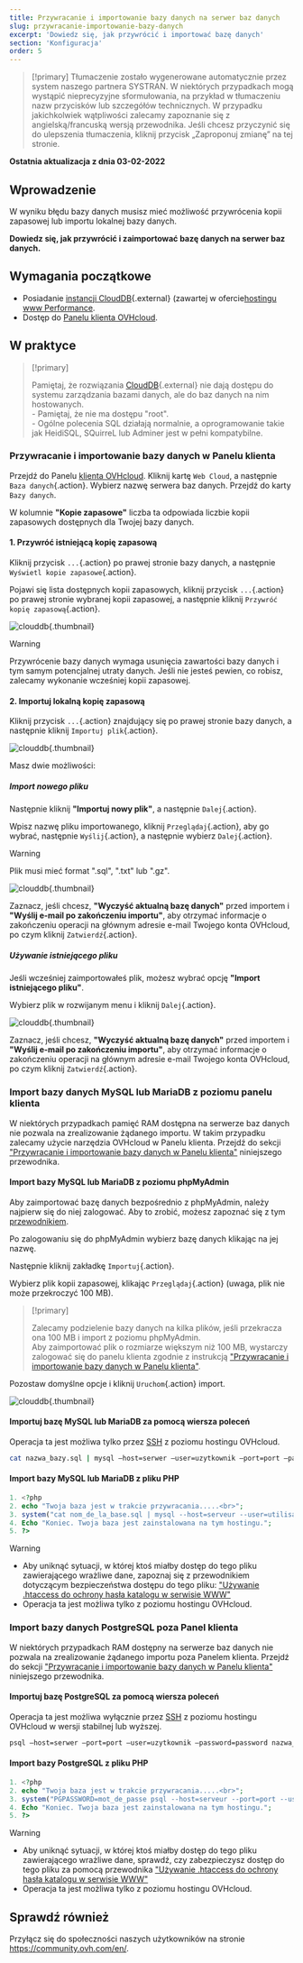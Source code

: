 ```yaml
---
title: Przywracanie i importowanie bazy danych na serwer baz danych
slug: przywracanie-importowanie-bazy-danych
excerpt: 'Dowiedz się, jak przywrócić i importować bazę danych'
section: 'Konfiguracja'
order: 5
---
```


> [!primary]
> Tłumaczenie zostało wygenerowane automatycznie przez system naszego partnera SYSTRAN. W niektórych przypadkach mogą wystąpić nieprecyzyjne sformułowania, na przykład w tłumaczeniu nazw przycisków lub szczegółów technicznych. W przypadku jakichkolwiek wątpliwości zalecamy zapoznanie się z angielską/francuską wersją przewodnika. Jeśli chcesz przyczynić się do ulepszenia tłumaczenia, kliknij przycisk „Zaproponuj zmianę” na tej stronie.
> 

**Ostatnia aktualizacja z dnia 03-02-2022**

## Wprowadzenie

W wyniku błędu bazy danych musisz mieć możliwość przywrócenia kopii zapasowej lub importu lokalnej bazy danych. 

**Dowiedz się, jak przywrócić i zaimportować bazę danych na serwer baz danych.**

## Wymagania początkowe

- Posiadanie [instancji CloudDB](https://www.ovh.com/pl/cloud/cloud-databases/){.external} (zawartej w ofercie[hostingu www Performance](https://www.ovhcloud.com/pl/web-hosting/).
- Dostęp do [Panelu klienta OVHcloud](https://www.ovh.com/auth/?action=gotomanager&from=https://www.ovh.pl/&ovhSubsidiary=pl).

## W praktyce

> [!primary]
>
> Pamiętaj, że rozwiązania [CloudDB](https://www.ovh.pl/cloud/cloud-databases/){.external} nie dają dostępu do systemu zarządzania bazami danych, ale do baz danych na nim hostowanych.
> <br> - Pamiętaj, że nie ma dostępu "root".
> <br> - Ogólne polecenia SQL działają normalnie, a oprogramowanie takie jak HeidiSQL, SQuirreL lub Adminer jest w pełni kompatybilne.
>

### Przywracanie i importowanie bazy danych w Panelu klienta

Przejdź do Panelu [klienta OVHcloud](https://www.ovh.com/auth/?action=gotomanager&from=https://www.ovh.pl/&ovhSubsidiary=pl). Kliknij kartę `Web Cloud`, a następnie `Baza danych`{.action}. Wybierz nazwę serwera baz danych. Przejdź do karty `Bazy danych`.

W kolumnie **"Kopie zapasowe"** liczba ta odpowiada liczbie kopii zapasowych dostępnych dla Twojej bazy danych.

#### 1\. Przywróć istniejącą kopię zapasową

Kliknij przycisk `...`{.action} po prawej stronie bazy danych, a następnie `Wyświetl kopie zapasowe`{.action}.

Pojawi się lista dostępnych kopii zapasowych, kliknij przycisk `...`{.action} po prawej stronie wybranej kopii zapasowej, a następnie kliknij `Przywróć kopię zapasową`{.action}.

![clouddb](images/private-sql-restore01.png){.thumbnail}

> [!warning]
>
> Przywrócenie bazy danych wymaga usunięcia zawartości bazy danych i tym samym potencjalnej utraty danych. Jeśli nie jesteś pewien, co robisz, zalecamy wykonanie wcześniej kopii zapasowej.
> 

#### 2\. Importuj lokalną kopię zapasową

Kliknij przycisk `...`{.action} znajdujący się po prawej stronie bazy danych, a następnie kliknij `Importuj plik`{.action}.

![clouddb](images/private-sql-import01.png){.thumbnail}

Masz dwie możliwości:

##### Import nowego pliku

Następnie kliknij **"Importuj nowy plik"**, a następnie `Dalej`{.action}.

Wpisz nazwę pliku importowanego, kliknij `Przeglądaj`{.action}, aby go wybrać, następnie `Wyślij`{.action}, a następnie wybierz `Dalej`{.action}.

> [!warning]
>
> Plik musi mieć format ".sql", ".txt" lub ".gz".
> 

![clouddb](images/private-sql-import02.png){.thumbnail}

Zaznacz, jeśli chcesz, **"Wyczyść aktualną bazę danych"** przed importem i **"Wyślij e-mail po zakończeniu importu"**, aby otrzymać informacje o zakończeniu operacji na głównym adresie e-mail Twojego konta OVHcloud, po czym kliknij `Zatwierdź`{.action}.

##### Używanie istniejącego pliku

Jeśli wcześniej zaimportowałeś plik, możesz wybrać opcję **"Import istniejącego pliku"**.

Wybierz plik w rozwijanym menu i kliknij `Dalej`{.action}.

![clouddb](images/private-sql-import03.png){.thumbnail}

Zaznacz, jeśli chcesz, **"Wyczyść aktualną bazę danych"** przed importem i **"Wyślij e-mail po zakończeniu importu"**, aby otrzymać informacje o zakończeniu operacji na głównym adresie e-mail Twojego konta OVHcloud, po czym kliknij `Zatwierdź`{.action}.

### Import bazy danych MySQL lub MariaDB z poziomu panelu klienta

W niektórych przypadkach pamięć RAM dostępna na serwerze baz danych nie pozwala na zrealizowanie żądanego importu. W takim przypadku zalecamy użycie narzędzia OVHcloud w Panelu klienta. Przejdź do sekcji ["Przywracanie i importowanie bazy danych w Panelu klienta"](./#przywracanie-i-importowanie-bazy-danych-w-panelu-klienta) niniejszego przewodnika.


#### Import bazy MySQL lub MariaDB z poziomu phpMyAdmin

Aby zaimportować bazę danych bezpośrednio z phpMyAdmin, należy najpierw się do niej zalogować. Aby to zrobić, możesz zapoznać się z tym [przewodnikiem](https://docs.ovh.com/pl/clouddb/polaczenie-bazy-danych-serwer-bdd/#logowanie-do-bazy-danych-mysql-lub-mariadb).

Po zalogowaniu się do phpMyAdmin wybierz bazę danych klikając na jej nazwę.

Następnie kliknij zakładkę `Importuj`{.action}.

Wybierz plik kopii zapasowej, klikając `Przeglądaj`{.action} (uwaga, plik nie może przekroczyć 100 MB).

> [!primary]
>
> Zalecamy podzielenie bazy danych na kilka plików, jeśli przekracza ona 100 MB i import z poziomu phpMyAdmin.<br>
> Aby zaimportować plik o rozmiarze większym niż 100 MB, wystarczy zalogować się do panelu klienta zgodnie z instrukcją ["Przywracanie i importowanie bazy danych w Panelu klienta"](./#przywracanie-i-importowanie-bazy-danych-w-panelu-klienta).


Pozostaw domyślne opcje i kliknij `Uruchom`{.action} import.

![clouddb](images/private-sql-import04.png){.thumbnail}

#### Importuj bazę MySQL lub MariaDB za pomocą wiersza poleceń

Operacja ta jest możliwa tylko przez [SSH](https://docs.ovh.com/pl/hosting/hosting_www_ssh_na_hostingu/) z poziomu hostingu OVHcloud.

```bash
cat nazwa_bazy.sql | mysql —host=serwer —user=uzytkownik —port=port —password=password nazwa_bazy
```
#### Import bazy MySQL lub MariaDB z pliku PHP

```php
1. <?php
2. echo "Twoja baza jest w trakcie przywracania.....<br>";
3. system("cat nom_de_la_base.sql | mysql --host=serveur --user=utilisateur --port=port --password=password nom_de_la_base");
4. Echo "Koniec. Twoja baza jest zainstalowana na tym hostingu.";
5. ?>
```

> [!warning]
>
> - Aby uniknąć sytuacji, w której ktoś miałby dostęp do tego pliku zawierającego wrażliwe dane, zapoznaj się z przewodnikiem dotyczącym bezpieczeństwa dostępu do tego pliku: ["Używanie .htaccess do ochrony hasła katalogu w serwisie WWW"](https://docs.ovh.com/pl/hosting/hosting-htaccess-w-jaki-sposob-zabezpieczyc-dostep-dostepu-do-katalogu/)
> - Operacja ta jest możliwa tylko z poziomu hostingu OVHcloud.
>

### Import bazy danych PostgreSQL poza Panel klienta

W niektórych przypadkach RAM dostępny na serwerze baz danych nie pozwala na zrealizowanie żądanego importu poza Panelem klienta. Przejdź do sekcji ["Przywracanie i importowanie bazy danych w Panelu klienta"](./#przywracanie-i-importowanie-bazy-danych-w-panelu-klienta) niniejszego przewodnika.

#### Importuj bazę PostgreSQL za pomocą wiersza poleceń

Operacja ta jest możliwa wyłącznie przez [SSH](https://docs.ovh.com/pl/hosting/hosting_www_ssh_na_hostingu/) z poziomu hostingu OVHcloud w wersji stabilnej lub wyższej.

```bash
psql —host=serwer —port=port —user=uzytkownik —password=password nazwa_bazy < nazwa_bazy_bazy.sql
```

#### Import bazy PostgreSQL z pliku PHP

```php
1. <?php
2. echo "Twoja baza jest w trakcie przywracania.....<br>";
3. system("PGPASSWORD=mot_de_passe psql --host=serveur --port=port --user=utilisateur --password=password nom_de_la_base < nom_de_la_base.sql");
4. Echo "Koniec. Twoja baza jest zainstalowana na tym hostingu.";
5. ?>
```

> [!warning]
>
> - Aby uniknąć sytuacji, w której ktoś miałby dostęp do tego pliku zawierającego wrażliwe dane, sprawdź, czy zabezpieczysz dostęp do tego pliku za pomocą przewodnika ["Używanie .htaccess do ochrony hasła katalogu w serwisie WWW"](https://docs.ovh.com/pl/hosting/hosting-htaccess-w-jaki-sposob-zabezpieczyc-dostep-dostepu-do-katalogu/)
> - Operacja ta jest możliwa tylko z poziomu hostingu OVHcloud.
>

## Sprawdź również

Przyłącz się do społeczności naszych użytkowników na stronie <https://community.ovh.com/en/>.
